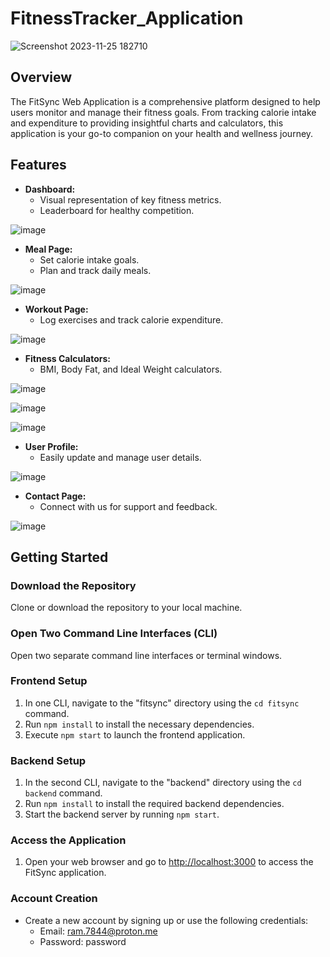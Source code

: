 # FitnessTracker_Application

![Screenshot 2023-11-25 182710](https://github.com/SSSRaviCharan/FitnessTracker_Application/assets/86793390/5e9dedb2-e26a-4afb-91f6-4f6af3a30079)

## Overview

The FitSync Web Application is a comprehensive platform designed to help users monitor and manage their fitness goals. From tracking calorie intake and expenditure to providing insightful charts and calculators, this application is your go-to companion on your health and wellness journey.

## Features

- **Dashboard:**
  - Visual representation of key fitness metrics.
  - Leaderboard for healthy competition.

![image](https://github.com/SSSRaviCharan/FitnessTracker_Application/assets/86793390/55613956-5a58-4f51-be47-d40aacc313a3)

- **Meal Page:**
  - Set calorie intake goals.
  - Plan and track daily meals.

![image](https://github.com/SSSRaviCharan/FitnessTracker_Application/assets/86793390/d6423d93-9d21-4bf7-8720-e3214578b7af)



- **Workout Page:**
  - Log exercises and track calorie expenditure.

![image](https://github.com/SSSRaviCharan/FitnessTracker_Application/assets/86793390/5470068c-2fa3-423f-ad06-69562648549a)

- **Fitness Calculators:**
  - BMI, Body Fat, and Ideal Weight calculators.

![image](https://github.com/SSSRaviCharan/FitnessTracker_Application/assets/86793390/f93a6580-578e-4e7c-b0a4-5f70e2a556d7)

![image](https://github.com/SSSRaviCharan/FitnessTracker_Application/assets/86793390/2c663ebb-2e54-4112-b8d3-1743a2503657)

![image](https://github.com/SSSRaviCharan/FitnessTracker_Application/assets/86793390/42db1b28-8197-4829-b90c-41149fab5e77)

- **User Profile:**
  - Easily update and manage user details.

![image](https://github.com/SSSRaviCharan/FitnessTracker_Application/assets/86793390/ce41ab50-1d24-4b67-834b-3912252e76f2)

- **Contact Page:**
  - Connect with us for support and feedback.

![image](https://github.com/SSSRaviCharan/FitnessTracker_Application/assets/86793390/cd481041-b009-42d4-bf49-5d18bea31926)

## Getting Started

### Download the Repository
Clone or download the repository to your local machine.

### Open Two Command Line Interfaces (CLI)
Open two separate command line interfaces or terminal windows.

### Frontend Setup

1. In one CLI, navigate to the "fitsync" directory using the `cd fitsync` command.
2. Run `npm install` to install the necessary dependencies.
3. Execute `npm start` to launch the frontend application.

### Backend Setup

1. In the second CLI, navigate to the "backend" directory using the `cd backend` command.
2. Run `npm install` to install the required backend dependencies.
3. Start the backend server by running `npm start`.

### Access the Application

1. Open your web browser and go to [http://localhost:3000](http://localhost:3000) to access the FitSync application.

### Account Creation

- Create a new account by signing up or use the following credentials:
  - Email: ram.7844@proton.me
  - Password: password
